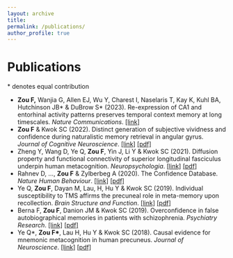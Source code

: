 ```yaml
---
layout: archive
title: 
permalink: /publications/
author_profile: true
---
```


<!-- Google tag (gtag.js) -->
<script async src="https://www.googletagmanager.com/gtag/js?id=G-DSE37TPFBZ"></script>
<script>
  window.dataLayer = window.dataLayer || [];
  function gtag(){dataLayer.push(arguments);}
  gtag('js', new Date());

  gtag('config', 'G-DSE37TPFBZ');
</script>

<!--{% if author.googlescholar %}
  You can also find my articles on <u><a href="{{author.googlescholar}}">my Google Scholar profile</a>.</u>
{% endif %}

{% include base_path %}

{% for post in site.publications reversed %}
  {% include archive-single.html %}
{% endfor %}-->

Publications
=======
\* denotes equal contribution
* **Zou F,** Wanjia G, Allen EJ, Wu Y, Charest I, Naselaris T, Kay K, Kuhl BA, Hutchinson JB* & DuBrow S* (2023). Re-expression of CA1 and entorhinal activity patterns preserves temporal context memory at long timescales. *Nature Communications*. [[link]](https://doi.org/10.1038/s41467-023-40100-8)
* **Zou F** & Kwok SC (2022). Distinct generation of subjective vividness and confidence during naturalistic memory retrieval in angular gyrus. *Journal of Cognitive Neuroscience*. [[link]](https://doi.org/10.1162/jocn_a_01838) [[pdf]](http://futingzou.github.io/files/JoCN2022.pdf) 
* Zheng Y, Wang D, Ye Q, **Zou F**, Yin J, Li Y & Kwok SC (2021). Diffusion property and functional connectivity of superior longitudinal fasciculus underpin human metacognition. *Neuropsychologia*. [[link]](https://www.sciencedirect.com/science/article/pii/S0028393221000981) [[pdf]](http://futingzou.github.io/files/Neuropsychologia_2021.pdf) 
* Rahnev D, …, **Zou F** & Zylberbeg A (2020). The Confidence Database. *Nature Human Behaviour*. [[link]](https://www.nature.com/articles/s41562-019-0813-1) [[pdf]](http://futingzou.github.io/files/NHB_2020.pdf)
* Ye Q, **Zou F**, Dayan M, Lau, H, Hu Y & Kwok SC (2019). Individual susceptibility to TMS affirms the precuneal role in meta-memory upon recollection. *Brain Structure and Function*. [[link]](https://link.springer.com/article/10.1007/s00429-019-01909-6) [[pdf]](http://futingzou.github.io/files/BSAF_2019.pdf)
* Berna F, **Zou F**, Danion JM & Kwok SC (2019). Overconfidence in false autobiographical memories in patients with schizophrenia. *Psychiatry Research*. [[link]](https://www.sciencedirect.com/science/article/pii/S0165178118321231) [[pdf]](http://futingzou.github.io/files/PsychiatryRes_2019.pdf)
* Ye Q\*, **Zou F\***, Lau H, Hu Y & Kwok SC (2018). Causal evidence for mnemonic metacognition in human precuneus. *Journal of Neuroscience*. [[link]](https://doi.org/10.1523/JNEUROSCI.0660-18.2018) [[pdf]](http://futingzou.github.io/files/JN_2018.pdf)

<!--
Selected Presentations
======
* **Zou F**, Naselaris T, Kay K, Kuhl BA, DuBrow S & Hutchinson JB (2022). Time-dependent contributions of hippocampus and vmPFC to distributed learning. *Society for Neuroscience, San Diego, CA, poster presentation*.
* **Zou F**, Allen E, Wu Y, Charest I, Naselaris T, Kay K, Hutchinson JB & DuBrow S (2021). Hippocampal and entorhinal pattern reinstatement mediates long-timescale temporal memory. *Context and Episodic Memory Symposium, Philadelphia, PA, poster presentation*.
* **Zou F**, Allen E, Wu Y, Charest I, Naselaris T, Kay K, Hutchinson JB & DuBrow S (2021). For the When: The Role of the Medial Temporal Lobe in Encoding Long-Timescale Temporal Information. *Cognitive Neuroscience Society Annual Meeting, virtual, poster presentation*.
-->
